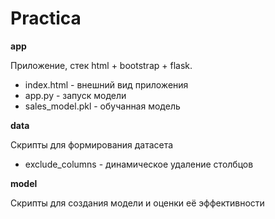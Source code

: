 # Practica
**app**

Приложение, стек html + bootstrap + flask. 
- index.html - внешний вид приложения
- app.py - запуск модели
- sales_model.pkl - обучанная модель

**data**

Скрипты для формирования датасета
- exclude_columns - динамическое удаление столбцов


**model**

Скрипты для создания модели и оценки её эффективности
